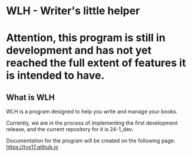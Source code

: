 # WLH - Writer's little helper

# Attention, this program is still in development and has not yet reached the full extent of features it is intended to have.

## What is WLH
WLH is a program designed to help you write and manage your books.

Currently, we are in the process of implementing the first development release, and the current repository for it is 24-1_dev.

Documentation for the program will be created on the following page: https://tvx17.github.io
